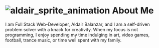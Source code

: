 # ![aldair_sprite_animation](https://imgur.com/n5kqCKC.gif) About Me
I am Full Stack Web-Developer, Aldair Balanzar, and I am a self-driven problem solver with a knack for creativity. When my focus is not programming, I enjoy spending my time indulging in art, video games, football, trance music, or time well spent with my family. 
